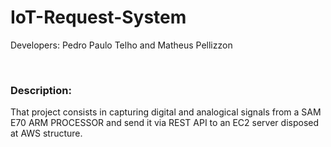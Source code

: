 # IoT-Request-System
<p>Developers: Pedro Paulo Telho and Matheus Pellizzon</p>
<br />
<h3> Description:</h3>
<p>That project consists in capturing digital and analogical signals from a SAM E70 ARM PROCESSOR and send it via REST API to an EC2 server disposed at AWS structure. </p>
